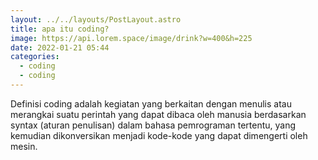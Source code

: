 ```yaml
---
layout: ../../layouts/PostLayout.astro
title: apa itu coding?
image: https://api.lorem.space/image/drink?w=400&h=225
date: 2022-01-21 05:44
categories:
  - coding
  - coding
---
```


Definisi coding adalah kegiatan yang berkaitan dengan menulis atau merangkai suatu perintah yang dapat dibaca oleh manusia berdasarkan syntax (aturan penulisan) dalam bahasa pemrograman tertentu, yang kemudian dikonversikan menjadi kode-kode yang dapat dimengerti oleh mesin.